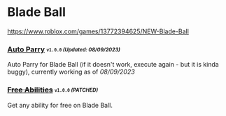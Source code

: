 # Blade Ball
https://www.roblox.com/games/13772394625/NEW-Blade-Ball

### [Auto Parry](/BladeBall/Scripts/autoparry.lua) <sub><sup>`v1.0.0` *(Updated: 08/09/2023)*</sup></sub>
Auto Parry for Blade Ball (if it doesn't work, execute again - but it is kinda buggy), currently working as of *08/09/2023*

### ~~[Free Abilities](/BladeBall/Scripts/freeabilities.lua)~~ <sub><sup>`v1.0.0` *(PATCHED)*</sup></sub>
Get any ability for free on Blade Ball.
